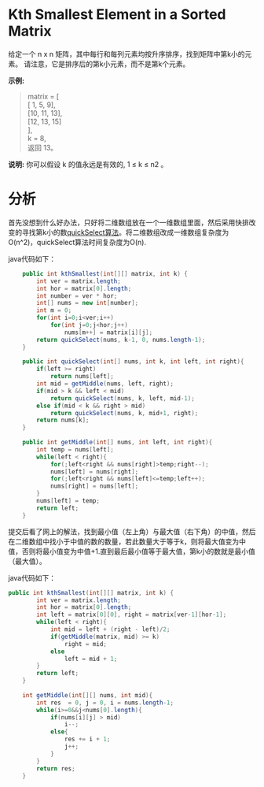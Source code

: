 # Kth Smallest Element in a Sorted Matrix
给定一个 n x n 矩阵，其中每行和每列元素均按升序排序，找到矩阵中第k小的元素。
请注意，它是排序后的第k小元素，而不是第k个元素。

**示例:**

> matrix = [<br>
   [ 1,  5,  9],<br>
   [10, 11, 13],<br>
   [12, 13, 15]<br>
],<br>
k = 8,<br>
返回 13。

**说明:** 
你可以假设 k 的值永远是有效的, 1 ≤ k ≤ n2 。

# 分析

首先没想到什么好办法，只好将二维数组放在一个一维数组里面，然后采用快排改变的寻找第k小的数[quickSelect算法](https://github.com/Golden-Hamster/leetcode/blob/master/%E6%8E%92%E5%BA%8F%E5%92%8C%E6%90%9C%E7%B4%A2/%E6%91%86%E5%8A%A8%E6%8E%92%E5%BA%8FII.md)。将二维数组改成一维数组复杂度为O(n^2)，quickSelect算法时间复杂度为O(n).

java代码如下：
```java
    public int kthSmallest(int[][] matrix, int k) {
        int ver = matrix.length;
        int hor = matrix[0].length;
        int number = ver * hor;
        int[] nums = new int[number];
        int m = 0;
        for(int i=0;i<ver;i++)
            for(int j=0;j<hor;j++)
                nums[m++] = matrix[i][j];
        return quickSelect(nums, k-1, 0, nums.length-1);
    }
    
    public int quickSelect(int[] nums, int k, int left, int right){
        if(left >= right)
            return nums[left];
        int mid = getMiddle(nums, left, right);
        if(mid > k && left < mid)
            return quickSelect(nums, k, left, mid-1);
        else if(mid < k && right > mid)
            return quickSelect(nums, k, mid+1, right);
        return nums[k];
    }
    
    public int getMiddle(int[] nums, int left, int right){
        int temp = nums[left];
        while(left < right){
            for(;left<right && nums[right]>temp;right--);
            nums[left] = nums[right];
            for(;left<right && nums[left]<=temp;left++);
            nums[right] = nums[left];
        }
        nums[left] = temp;
        return left;
    }
```

提交后看了网上的解法，找到最小值（左上角）与最大值（右下角）的中值，然后在二维数组中找小于中值的数的数量，若此数量大于等于k，则将最大值变为中值，否则将最小值变为中值+1.直到最后最小值等于最大值，第k小的数就是最小值（最大值）。

java代码如下：
```java
public int kthSmallest(int[][] matrix, int k) {
        int ver = matrix.length;
        int hor = matrix[0].length;
        int left = matrix[0][0], right = matrix[ver-1][hor-1];
        while(left < right){
            int mid = left + (right - left)/2;
            if(getMiddle(matrix, mid) >= k)
                right = mid;
            else
                left = mid + 1;
        }
        return left;
    }
    
    int getMiddle(int[][] nums, int mid){
        int res  = 0, j = 0, i = nums.length-1;
        while(i>=0&&j<nums[0].length){
            if(nums[i][j] > mid)
                i--;
            else{
                res += i + 1;
                j++;
            }
        }
        return res;
    }
```
